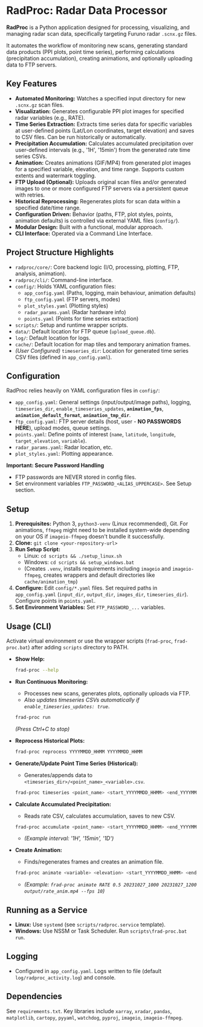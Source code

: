 # RadProc: Radar Data Processor

**RadProc** is a Python application designed for processing, visualizing, and managing radar scan data, specifically targeting Furuno radar `.scnx.gz` files.

It automates the workflow of monitoring new scans, generating standard data products (PPI plots, point time series), performing calculations (precipitation accumulation), creating animations, and optionally uploading data to FTP servers.

## Key Features

*   **Automated Monitoring:** Watches a specified input directory for new `.scnx.gz` scan files.
*   **Visualization:** Generates configurable PPI plot images for specified radar variables (e.g., RATE).
*   **Time Series Extraction:** Extracts time series data for specific variables at user-defined points (Lat/Lon coordinates, target elevation) and saves to CSV files. Can be run historically or automatically.
*   **Precipitation Accumulation:** Calculates accumulated precipitation over user-defined intervals (e.g., '1H', '15min') from the generated rate time series CSVs.
*   **Animation:** Creates animations (GIF/MP4) from generated plot images for a specified variable, elevation, and time range. Supports custom extents and watermark toggling.
*   **FTP Upload (Optional):** Uploads original scan files and/or generated images to one or more configured FTP servers via a persistent queue with retries.
*   **Historical Reprocessing:** Regenerates plots for scan data within a specified date/time range.
*   **Configuration Driven:** Behavior (paths, FTP, plot styles, points, animation defaults) is controlled via external YAML files (`config/`).
*   **Modular Design:** Built with a functional, modular approach.
*   **CLI Interface:** Operated via a Command Line Interface.

## Project Structure Highlights

*   `radproc/core/`: Core backend logic (I/O, processing, plotting, FTP, analysis, animation).
*   `radproc/cli/`: Command-line interface.
*   `config/`: Holds YAML configuration files:
    *   `app_config.yaml` (Paths, logging, main behaviour, animation defaults)
    *   `ftp_config.yaml` (FTP servers, modes)
    *   `plot_styles.yaml` (Plotting styles)
    *   `radar_params.yaml` (Radar hardware info)
    *   `points.yaml` (Points for time series extraction)
*   `scripts/`: Setup and runtime wrapper scripts.
*   `data/`: Default location for FTP queue (`upload_queue.db`).
*   `log/`: Default location for logs.
*   `cache/`: Default location for map tiles and temporary animation frames.
*   *(User Configured)* `timeseries_dir`: Location for generated time series CSV files (defined in `app_config.yaml`).

## Configuration

RadProc relies heavily on YAML configuration files in `config/`:

*   `app_config.yaml`: General settings (input/output/image paths), logging, `timeseries_dir`, `enable_timeseries_updates`, **`animation_fps`**, **`animation_default_format`**, **`animation_tmp_dir`**.
*   `ftp_config.yaml`: FTP server details (host, user - **NO PASSWORDS HERE**), upload modes, queue settings.
*   `points.yaml`: Define points of interest (`name`, `latitude`, `longitude`, `target_elevation`, `variable`).
*   `radar_params.yaml`: Radar location, etc.
*   `plot_styles.yaml`: Plotting appearance.

**Important: Secure Password Handling**

*   FTP passwords are NEVER stored in config files.
*   Set environment variables `FTP_PASSWORD_<ALIAS_UPPERCASE>`. See Setup section.

## Setup

1.  **Prerequisites:** Python 3, `python3-venv` (Linux recommended), Git. For animations, `ffmpeg` might need to be installed system-wide depending on your OS if `imageio-ffmpeg` doesn't bundle it successfully.
2.  **Clone:** `git clone <your-repository-url>`
3.  **Run Setup Script:**
    *   Linux: `cd scripts && ./setup_linux.sh`
    *   Windows: `cd scripts && setup_windows.bat`
    *   (Creates `.venv`, installs requirements including `imageio` and `imageio-ffmpeg`, creates wrappers and default directories like `cache/animation_tmp`)
4.  **Configure:** Edit `config/*.yaml` files. Set required paths in `app_config.yaml` (`input_dir`, `output_dir`, `images_dir`, `timeseries_dir`). Configure points in `points.yaml`.
5.  **Set Environment Variables:** Set `FTP_PASSWORD_...` variables.

## Usage (CLI)

Activate virtual environment or use the wrapper scripts (`frad-proc`, `frad-proc.bat`) after adding `scripts` directory to PATH.

*   **Show Help:**
    ```bash
    frad-proc --help
    ```

*   **Run Continuous Monitoring:**
    *   Processes new scans, generates plots, optionally uploads via FTP.
    *   *Also updates timeseries CSVs automatically if `enable_timeseries_updates: true`*.
    ```bash
    frad-proc run
    ```
    *(Press Ctrl+C to stop)*

*   **Reprocess Historical Plots:**
    ```bash
    frad-proc reprocess YYYYMMDD_HHMM YYYYMMDD_HHMM
    ```

*   **Generate/Update Point Time Series (Historical):**
    *   Generates/appends data to `<timeseries_dir>/<point_name>_<variable>.csv`.
    ```bash
    frad-proc timeseries <point_name> <start_YYYYMMDD_HHMM> <end_YYYYMMDD_HHMM> [--variable VAR]
    ```

*   **Calculate Accumulated Precipitation:**
    *   Reads rate CSV, calculates accumulation, saves to new CSV.
    ```bash
    frad-proc accumulate <point_name> <start_YYYYMMDD_HHMM> <end_YYYYMMDD_HHMM> <interval> [--variable RATE_VAR] [--output-file PATH]
    ```
    *   *(Example interval: '1H', '15min', '1D')*

*   **Create Animation:**
    *   Finds/regenerates frames and creates an animation file.
    ```bash
    frad-proc animate <variable> <elevation> <start_YYYYMMDD_HHMM> <end_YYYYMMDD_HHMM> <output_file.[gif|mp4|...]> [--extent LONMIN LONMAX LATMIN LATMAX] [--no-watermark] [--fps FPS]
    ```
    *   *(Example: `frad-proc animate RATE 0.5 20231027_1000 20231027_1200 output/rate_anim.mp4 --fps 10`)*

## Running as a Service

*   **Linux:** Use `systemd` (see `scripts/radproc.service` template).
*   **Windows:** Use NSSM or Task Scheduler. Run `scripts\frad-proc.bat run`.

## Logging

*   Configured in `app_config.yaml`. Logs written to file (default `log/radproc_activity.log`) and console.

## Dependencies

See `requirements.txt`. Key libraries include `xarray`, `xradar`, `pandas`, `matplotlib`, `cartopy`, `pyyaml`, `watchdog`, `pyproj`, `imageio`, `imageio-ffmpeg`.